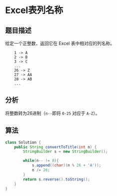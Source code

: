 # Excel表列名称

## 题目描述

给定一个正整数，返回它在 Excel 表中相对应的列名称。

```
    1 -> A
    2 -> B
    3 -> C
    ...
    26 -> Z
    27 -> AA
    28 -> AB
    ...
```

## 分析

将整数转为26进制（`n--`即将 `0-25` 对应于 `A-Z`）。

## 算法

```java
class Solution {
    public String convertToTitle(int n) {
        StringBuilder s = new StringBuilder();

        while(n-- != 0){
            s.append((char)(n % 26 + 'A'));
            n /= 26;
        }
        return s.reverse().toString();
    }
}
```
